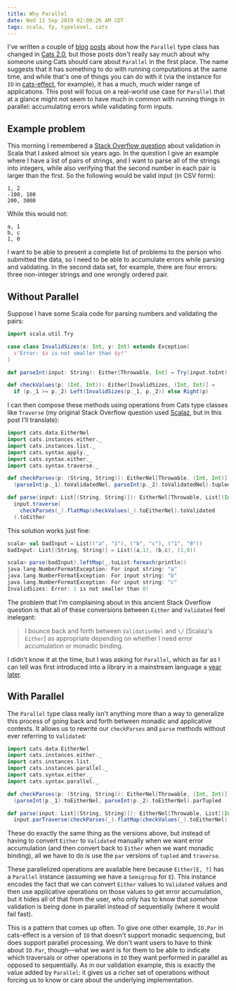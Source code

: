 ```yaml
---
title: Why Parallel
date: Wed 11 Sep 2019 02:00:26 AM CDT
tags: scala, fp, typelevel, cats
---
```


I've written a couple of [blog](https://meta.plasm.us/posts/2019/09/06/fuck-yeah-type-erasure/)
[posts](https://meta.plasm.us/posts/2019/09/10/cats-2.0-migration/)
about how the `Parallel` type class has changed in
[Cats 2.0](https://github.com/typelevel/cats/releases/tag/v2.0.0),
but those posts don't really say much about why someone using Cats should care about `Parallel` in the first
place. The name suggests that it has something to do with running computations at the same time, and
while that's one of things you can do with it (via the instance for `IO` in
[cats-effect](https://github.com/typelevel/cats-effect), for example), it has a much, much wider
range of applications. This post will focus on a real-world use case for `Parallel` that at a glance
might not seem to have much in common with running things in parallel: accumulating errors while validating form inputs.

<!-- MORE -->

## Example problem

This morning I remembered a [Stack Overflow question](https://stackoverflow.com/q/20065853/334519)
about validation in Scala that I asked almost six years ago. In the question I give an example where I have a list of pairs of
strings, and I want to parse all of the strings into integers, while also verifying that the second
number in each pair is larger than the first. So the following would be valid input (in CSV form):

```csv
1, 2
-100, 100
200, 3000
```

While this would not:

```csv
a, 1
b, c
1, 0
```

I want to be able to present a complete list of problems to the person who submitted the data, so I
need to be able to accumulate errors while parsing and validating. In the second data set, for
example, there are four errors: three non-integer strings and one wrongly ordered pair.

## Without Parallel

Suppose I have some Scala code for parsing numbers and validating the pairs:

```scala
import scala.util.Try

case class InvalidSizes(x: Int, y: Int) extends Exception(
  s"Error: $x is not smaller than $y!"
)

def parseInt(input: String): Either[Throwable, Int] = Try(input.toInt).toEither

def checkValues(p: (Int, Int)): Either[InvalidSizes, (Int, Int)] =
  if (p._1 >= p._2) Left(InvalidSizes(p._1, p._2)) else Right(p)
```

I can then compose these methods using operations from Cats type classes like `Traverse` (my
original Stack Overflow question used [Scalaz](https://github.com/scalaz/scalaz), but in this post
I'll translate):

```scala
import cats.data.EitherNel
import cats.instances.either._
import cats.instances.list._
import cats.syntax.apply._
import cats.syntax.either._
import cats.syntax.traverse._

def checkParses(p: (String, String)): EitherNel[Throwable, (Int, Int)] =
  (parseInt(p._1).toValidatedNel, parseInt(p._2).toValidatedNel).tupled.toEither

def parse(input: List[(String, String)]): EitherNel[Throwable, List[(Int, Int)]] =
  input.traverse(
    checkParses(_).flatMap(checkValues(_).toEitherNel).toValidated
  ).toEither
```

This solution works just fine:

```scala
scala> val badInput = List(("a", "1"), ("b", "c"), ("1", "0"))
badInput: List[(String, String)] = List((a,1), (b,c), (1,0))

scala> parse(badInput).leftMap(_.toList.foreach(println))
java.lang.NumberFormatException: For input string: "a"
java.lang.NumberFormatException: For input string: "b"
java.lang.NumberFormatException: For input string: "c"
InvalidSizes: Error: 1 is not smaller than 0!
```

The problem that I'm complaining about in this ancient Stack Overflow question is that all of these conversions
between `Either` and `Validated` feel inelegant:

> I bounce back and forth between `ValidationNel` and `\/` [Scalaz's `Either`] as appropriate depending on whether I need error accumulation or monadic binding.

I didn't know it at the time, but I was asking for `Parallel`, which as far as I can tell was first
introduced into a library in a mainstream language a [year later](https://github.com/purescript/purescript-parallel/commit/97f6f140e237a9528e776630e77fe4704fafb5c6).


## With Parallel

The `Parallel` type class really isn't anything more than a way to generalize this process of
going back and forth between monadic and applicative contexts. It allows us to rewrite our
`checkParses` and `parse` methods without ever referring to `Validated`:

```scala
import cats.data.EitherNel
import cats.instances.either._
import cats.instances.list._
import cats.instances.parallel._
import cats.syntax.either._
import cats.syntax.parallel._

def checkParses(p: (String, String)): EitherNel[Throwable, (Int, Int)] =
  (parseInt(p._1).toEitherNel, parseInt(p._2).toEitherNel).parTupled

def parse(input: List[(String, String)]): EitherNel[Throwable, List[(Int, Int)]] =
  input.parTraverse(checkParses(_).flatMap(checkValues(_).toEitherNel))
```

These do exactly the same thing as the versions above, but instead of having to convert `Either`
to `Validated` manually when we want error accumulation (and then convert back to `Either` when we
want monadic binding), all we have to do is use the `par` versions of `tupled` and `traverse`.

These parallelized operations are available here because `Either[E, ?]` has a `Parallel` instance
(assuming we have a `Semigroup` for `E`). This instance encodes the fact that we can
convert `Either` values to `Validated` values and then use applicative operations on those values
to get error accumulation, but it hides all of that from the user, who only has to know that
_somehow_ validation is being done in parallel instead of sequentially (where it would fail fast).

This is a pattern that comes up often. To give one other example, `IO.Par` in cats-effect is a version of `IO` that
doesn't support monadic sequencing, but does support parallel processing. We don't want
users to have to think about `IO.Par`, though—what we want is for them to be able to indicate
which traversals or other operations in `IO` they want performed in parallel as opposed to sequentially.
As in our validation example, this is exactly the value added by `Parallel`: it gives us a richer
set of operations without forcing us to know or care about the underlying implementation.